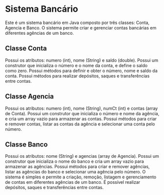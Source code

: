 # Sistema Bancário

Este é um sistema bancário em Java composto por três classes: Conta, Agencia e Banco. O sistema permite criar e gerenciar contas bancárias em diferentes agências de um banco.

## Classe Conta
Possui os atributos: numero (int), nome (String) e saldo (double).
Possui um construtor que inicializa o número e o nome da conta, e define o saldo como zero.
Possui métodos para definir e obter o número, nome e saldo da conta.
Possui métodos para realizar depósitos, saques e transferências entre contas.

## Classe Agencia
Possui os atributos: numero (int), nome (String), numCt (int) e contas (array de Conta).
Possui um construtor que inicializa o número e nome da agência, e cria um array vazio para armazenar as contas.
Possui métodos para criar e remover contas, listar as contas da agência e selecionar uma conta pelo número.

## Classe Banco 
Possui os atributos: nome (String) e agencias (array de Agencia).
Possui um construtor que inicializa o nome do banco e cria um array vazio para armazenar as agências.
Possui métodos para criar e remover agências, listar as agências do banco e selecionar uma agência pelo número.
O sistema é simples e permite a criação, remoção, listagem e gerenciamento de contas em diferentes agências de um banco. É possível realizar depósitos, saques e transferências entre contas.
